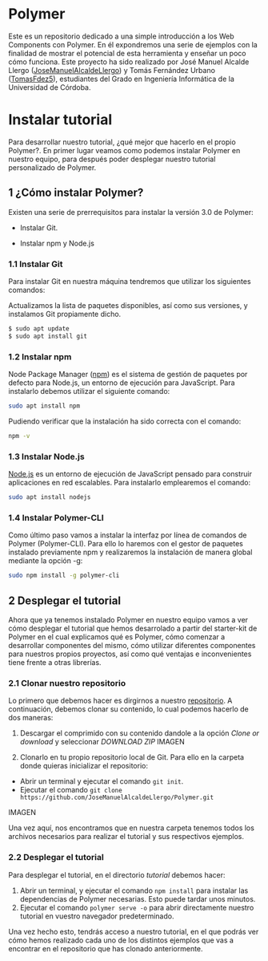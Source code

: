 # Polymer

Este es un repositorio dedicado a una simple introducción a los Web Components con Polymer. En él expondremos una serie de ejemplos con la finalidad de mostrar el potencial de esta herramienta y enseñar un poco cómo funciona.
Este proyecto ha sido realizado por José Manuel Alcalde Llergo ([JoseManuelAlcaldeLlergo]) y Tomás Fernández Urbano ([TomasFdez5]), estudiantes del Grado en Ingeniería Informática de la Universidad de Córdoba.

# Instalar tutorial

Para desarrollar nuestro tutorial, ¿qué mejor que hacerlo en el propio Polymer?. En primer lugar veamos como podemos instalar Polymer en nuestro equipo, para después poder desplegar nuestro tutorial personalizado de Polymer.

## 1 ¿Cómo instalar Polymer?

Existen una serie de prerrequisitos para instalar la versión 3.0 de Polymer:

* Instalar Git.

* Instalar npm y Node.js

### 1.1 Instalar Git

Para instalar Git en nuestra máquina tendremos que utilizar los siguientes comandos:

Actualizamos la lista de paquetes disponibles, así como sus versiones, y instalamos Git propiamente dicho.
```sh
$ sudo apt update
$ sudo apt install git
```

### 1.2 Instalar npm

Node Package Manager ([npm]) es el sistema de gestión de paquetes por defecto para Node.js, un entorno de ejecución para JavaScript. 
Para instalarlo debemos utilizar el siguiente comando: 
```sh
sudo apt install npm
```
Pudiendo verificar que la instalación ha sido correcta con el comando:
```sh
npm -v
```

### 1.3 Instalar Node.js

[Node.js] es un entorno de ejecución de JavaScript pensado para construir aplicaciones en red escalables. 
Para instalarlo emplearemos el comando:
```sh
sudo apt install nodejs
```

### 1.4 Instalar Polymer-CLI

Como último paso vamos a instalar la interfaz por línea de comandos de Polymer (Polymer-CLI). Para ello lo haremos con el gestor de paquetes instalado previamente npm y realizaremos la instalación de manera global mediante la opción -g:
```sh
sudo npm install -g polymer-cli
```
## 2 Desplegar el tutorial

Ahora que ya tenemos instalado Polymer en nuestro equipo vamos a ver cómo desplegar el tutorial que hemos desarrolado a partir del starter-kit de Polymer en el cual explicamos qué es Polymer, cómo comenzar a desarrollar componentes del mismo, cómo utilizar diferentes componentes para nuestros propios proyectos, así como qué ventajas e inconvenientes tiene frente a otras librerías.

### 2.1 Clonar nuestro repositorio

Lo primero que debemos hacer es dirgirnos a nuestro [repositorio]. A continuación, debemos clonar su contenido, lo cual podemos hacerlo de dos maneras:

1. Descargar el comprimido con su contenido dandole a la opción *Clone or download* y seleccionar *DOWNLOAD ZIP*
IMAGEN

2. Clonarlo en tu propio repositorio local de Git. Para ello en la carpeta donde quieras inicializar el repositorio:

* Abrir un terminal y ejecutar el comando ```git init```.
* Ejecutar el comando ```git clone https://github.com/JoseManuelAlcaldeLlergo/Polymer.git```

IMAGEN

Una vez aquí, nos encontramos que en nuestra carpeta tenemos todos los archivos necesarios para realizar el tutorial y sus respectivos ejemplos.

### 2.2 Desplegar el tutorial

Para desplegar el tutorial, en el directorio *tutorial* debemos hacer:

1. Abrir un terminal, y ejecutar el comando ```npm install``` para instalar las dependencias de Polymer necesarias. Esto puede tardar unos minutos.
2. Ejecutar el comando ```polymer serve -o``` para abrir directamente nuestro tutorial en vuestro navegador predeterminado.

Una vez hecho esto, tendrás acceso a nuestro tutorial, en el que podrás ver cómo hemos realizado cada uno de los distintos ejemplos que vas a encontrar en el repositorio que has clonado anteriormente.

[repositorio]: https://github.com/JoseManuelAlcaldeLlergo/Polymer

[W3C]: https://www.w3c.es 

[desarrollo declarativo]: https://prezi.com/7vcuauwjiqzf/programacion-declarativa-vs-programacion-imperativa/

[npm]: https://devcode.la/blog/que-es-npm/

[Node.js]: https://nodejs.org/es/about/

[JoseManuelAlcaldeLlergo]: https://github.com/JoseManuelAlcaldeLlergo?tab=repositories 

[TomasFdez5]: https://github.com/TomasFdez5?tab=repositories
